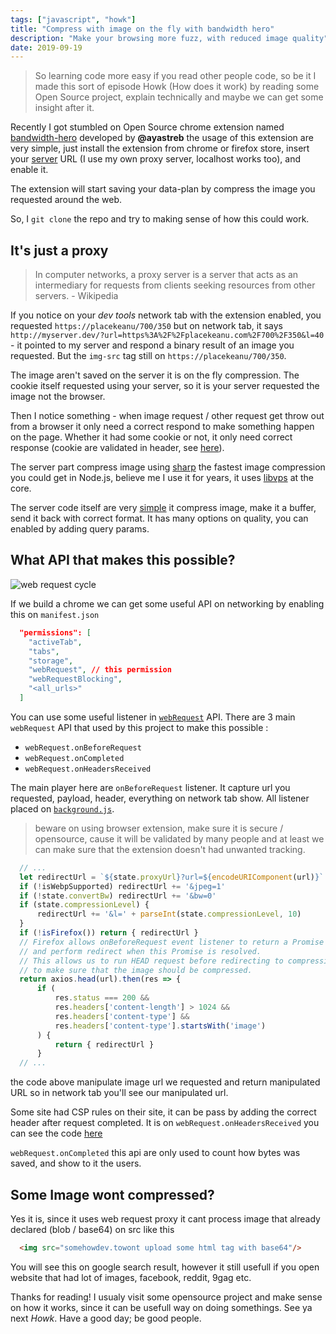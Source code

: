 ```yaml
---
tags: ["javascript", "howk"]
title: "Compress with image on the fly with bandwidth hero"
description: "Make your browsing more fuzz, with reduced image quality"
date: 2019-09-19
---
```


> So learning code more easy if you read other people code, so be it I made this sort of episode Howk (How does it work) by reading some Open Source project, explain technically and maybe we can get some insight after it.

Recently I got stumbled on Open Source chrome extension named [bandwidth-hero](https://github.com/ayastreb/bandwidth-hero) developed by **@ayastreb** the usage of this extension are very simple, just install the extension from chrome or firefox store, insert your [server](https://github.com/ayastreb/bandwidth-hero-proxy) URL (I use my own proxy server, localhost works too), and enable it.

The extension will start saving your data-plan by compress the image you requested around the web.

So, I `git clone` the repo and try to making sense of how this could work.

## It's just a proxy

> In computer networks, a proxy server is a server that acts as an intermediary for requests from clients seeking resources from other servers. - Wikipedia

If you notice on your *dev tools* network tab with the extension enabled, you requested `https://placekeanu/700/350` but on network tab, it says `http://myserver.dev/?url=https%3A%2F%2Fplacekeanu.com%2F700%2F350&l=40` - it pointed to my server and respond a binary result of an image you requested. But the `img-src` tag still on `https://placekeanu/700/350`.

The image aren't saved on the server it is on the fly compression. The cookie itself requested using your server, so it is your server requested the image not the browser.

Then I notice something - when image request / other request get throw out from a browser it only need a correct respond to make something happen on the page. Whether it had some cookie or not, it only need correct response (cookie are validated in header, see [here](https://github.com/ayastreb/bandwidth-hero-proxy/blob/master/src/proxy.js)).

The server part compress image using [sharp](https://www.npmjs.com/package/sharp) the fastest image compression you could get in Node.js, believe me I use it for years, it uses [libvps](https://github.com/libvips/libvips) at the core.

The server code itself are very [simple](https://github.com/ayastreb/bandwidth-hero-proxy/blob/master/src/compress.js) it compress image, make it a buffer, send it back with correct format. It has many options on quality, you can enabled by adding query params.

## What API that makes this possible?

![web request cycle](https://developer.chrome.com/static/images/webrequestapi.png)

If we build a chrome we can get some useful API on networking by enabling this on `manifest.json`

```json
  "permissions": [
    "activeTab",
    "tabs",
    "storage",
    "webRequest", // this permission
    "webRequestBlocking",
    "<all_urls>"
  ]
```

You can use some useful listener in [`webRequest`](https://developer.chrome.com/extensions/webRequest) API. There are 3 main `webRequest` API that used by this project to make this possible :

- `webRequest.onBeforeRequest`
- `webRequest.onCompleted`
- `webRequest.onHeadersReceived`

The main player here are `onBeforeRequest` listener. It capture url you requested, payload, header, everything on network tab show. All listener placed on [`background.js`](https://github.com/ayastreb/bandwidth-hero/blob/master/src/background.js).

> beware on using browser extension, make sure it is secure / opensource, cause it will be validated by many people and at least we can make sure that the extension doesn't had unwanted tracking.

```js
  // ...
  let redirectUrl = `${state.proxyUrl}?url=${encodeURIComponent(url)}`
  if (!isWebpSupported) redirectUrl += '&jpeg=1'
  if (!state.convertBw) redirectUrl += '&bw=0'
  if (state.compressionLevel) {
      redirectUrl += '&l=' + parseInt(state.compressionLevel, 10)
  }
  if (!isFirefox()) return { redirectUrl }
  // Firefox allows onBeforeRequest event listener to return a Promise
  // and perform redirect when this Promise is resolved.
  // This allows us to run HEAD request before redirecting to compression
  // to make sure that the image should be compressed.
  return axios.head(url).then(res => {
      if (
          res.status === 200 &&
          res.headers['content-length'] > 1024 &&
          res.headers['content-type'] &&
          res.headers['content-type'].startsWith('image')
      ) {
          return { redirectUrl }
      }
  // ...
```

the code above manipulate image url we requested and return manipulated URL so in network tab you'll see our manipulated url.

Some site had CSP rules on their site, it can be pass by adding the correct header after request completed. It is on `webRequest.onHeadersReceived` you can see the code [here](https://github.com/ayastreb/bandwidth-hero/blob/master/src/background/patchContentSecurity.js)

`webRequest.onCompleted` this api are only used to count how bytes was saved, and show to it the users.

## Some Image wont compressed?

Yes it is, since it uses web request proxy it cant process image that already declared (blob / base64) on src like this 

```html
  <img src="somehowdev.towont upload some html tag with base64"/>
```

You will see this on google search result, however it still usefull if you open website that had lot of images, facebook, reddit, 9gag etc.

Thanks for reading! I usualy visit some opensource project and make sense on how it works, since it can be usefull way on doing somethings. See ya next *Howk*. Have a good day; be good people.
